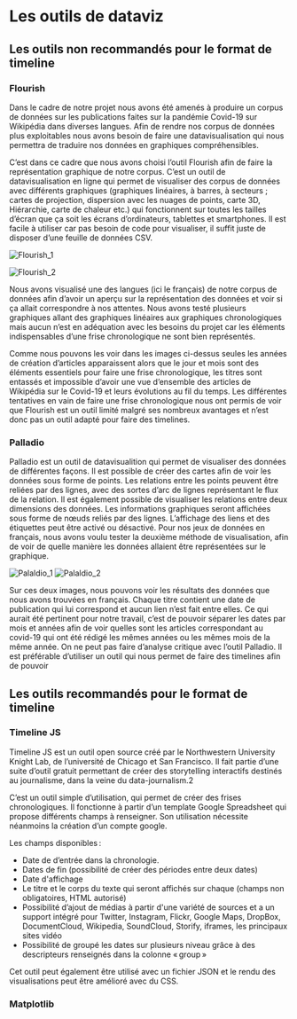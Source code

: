 # Les outils de dataviz

## Les outils non recommandés pour le format de timeline
### Flourish 
Dans le cadre de notre projet nous avons été amenés à produire un corpus de données sur les publications faites sur la pandémie Covid-19 sur Wikipédia dans diverses langues. Afin de rendre nos corpus de données plus exploitables nous avons besoin de faire une datavisualisation qui nous permettra de traduire nos données en graphiques compréhensibles.

C’est dans ce cadre que nous avons choisi l’outil Flourish afin de faire la représentation graphique de notre corpus. C’est un outil de datavisualisation en ligne qui permet de visualiser des corpus de données avec différents graphiques (graphiques linéaires, à barres, à secteurs ; cartes de projection, dispersion avec les nuages de points, carte 3D, Hiérarchie, carte de chaleur etc.) qui fonctionnent sur toutes les tailles d’écran que ça soit les écrans d’ordinateurs, tablettes et smartphones. Il est facile à utiliser car pas besoin de code pour visualiser, il suffit juste de disposer d’une feuille de données CSV.

![Flourish_1](https://user-images.githubusercontent.com/75143201/121436193-69071200-c980-11eb-812c-56878de7b948.png)

![Flourish_2](https://user-images.githubusercontent.com/75143201/121436211-73291080-c980-11eb-922e-63dcb320a2d4.png)

Nous avons visualisé une des langues (ici le français) de notre corpus de données afin d’avoir un aperçu sur la représentation des données et voir si ça allait correspondre à nos attentes. Nous avons testé plusieurs graphiques allant des graphiques linéaires aux graphiques chronologiques mais aucun n’est en adéquation avec les besoins du projet car les éléments indispensables d’une frise chronologique ne sont bien représentés. 

Comme nous pouvons les voir dans les images ci-dessus seules les années de création d’articles apparaissent alors que le jour et mois sont des éléments essentiels pour faire une frise chronologique, les titres sont entassés et impossible d’avoir une vue d’ensemble des articles de Wikipédia sur le Covid-19 et leurs évolutions au fil du temps. Les différentes tentatives en vain de faire une frise chronologique nous ont permis de voir que Flourish est un outil limité malgré ses nombreux avantages et n’est donc pas un outil adapté pour faire des timelines. 

### Palladio
Palladio est un outil de datavisualition qui permet de visualiser des données de différentes façons. Il est possible de créer des cartes afin de voir les données sous forme de points. Les relations entre les points peuvent être reliées par des lignes, avec des sortes d’arc de lignes représentant le flux de la relation. Il est également possible de  visualiser les relations entre deux dimensions des données. Les informations graphiques seront affichées sous forme de nœuds reliés par des lignes. L’affichage des liens et des étiquettes peut être activé ou désactivé.
Pour nos jeux de données en français, nous avons voulu tester la deuxième méthode de visualisation, afin de voir de quelle manière les données allaient être représentées sur le graphique.

![Palaldio_1](https://user-images.githubusercontent.com/74506096/121567571-04e75b00-ca1f-11eb-8de5-c32e96092437.png)
![Palaldio_2](https://user-images.githubusercontent.com/74506096/121567654-1f213900-ca1f-11eb-98ba-6ea3e71c5ad8.png)

Sur ces deux images, nous pouvons voir les résultats des données que nous avons trouvées en français. Chaque titre contient une date de publication qui lui correspond et aucun lien n’est fait entre elles. Ce qui aurait été pertinent pour notre travail, c’est de pouvoir séparer les dates par mois et années afin de voir quelles sont les articles correspondant au covid-19 qui ont été rédigé les mêmes années ou les mêmes mois de la même année.
On ne peut pas faire d’analyse critique avec l’outil Palladio. Il est préférable d’utiliser un outil qui nous permet de faire des timelines afin de pouvoir




## Les outils recommandés pour le format de timeline
### Timeline JS


Timeline JS est un outil open source créé par le Northwestern University Knight Lab, de l’université de Chicago et San Francisco. Il fait partie d’une suite d’outil gratuit permettant de créer des storytelling interactifs destinés au journalisme, dans la veine du data-journalism.2 

C’est un outil simple d’utilisation, qui permet de créer des frises chronologiques.  Il fonctionne à partir d’un template Google Spreadsheet qui propose différents champs à renseigner. Son utilisation nécessite néanmoins la création d’un compte google.  

Les champs disponibles : 

- Date de d’entrée dans la chronologie.  
- Dates de fin (possibilité de créer des périodes entre deux dates) 
- Date d'affichage 
- Le titre et le corps du texte qui seront affichés sur chaque (champs non obligatoires, HTML autorisé) 
- Possibilité d’ajout de médias à partir d'une variété de sources et a un support intégré pour Twitter, Instagram, Flickr, Google Maps, DropBox, DocumentCloud, Wikipedia, SoundCloud, Storify, iframes, les principaux sites vidéo   
- Possibilité de groupé les dates sur plusieurs niveau grâce à des descripteurs renseignés dans la colonne « group » 

Cet outil peut également être utilisé avec un fichier JSON et le rendu des visualisations peut être amélioré avec du CSS. 

### Matplotlib
